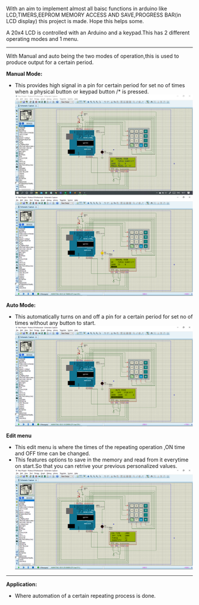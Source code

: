 With an aim to implement almost all baisc functions in arduino like LCD,TIMERS,EEPROM MEMORY ACCESS AND SAVE,PROGRESS BAR(in LCD display) this project is made.
Hope this helps some.

A 20x4 LCD is controlled with an Arduino and a keypad.This has 2 different operating modes and 1 menu.
___
With Manual and auto being the two modes of operation,this is used to produce output for a certain period.

**Manual Mode:**
* This provides high signal in a pin for certain period for set no of times when a physical button or keypad button /* is pressed.
![Manualmode snip](https://github.com/ashwin-ar/LCD_Menu/blob/master/Screenshots/Manualmode_snip.jpg)
![Manualmode snip2](https://github.com/ashwin-ar/LCD_Menu/blob/master/Screenshots/Manualmode_snip2.png)

**Auto Mode:**
* This automatically turns on and off a pin for a certain period for set no of times without any button to start.
![Automode snip](https://github.com/ashwin-ar/LCD_Menu/blob/master/Screenshots/Automode_snip.png)

**Edit menu**
* This edit menu is where the times of the repeating operation ,ON time and OFF time can be changed.
* This features options to save in the memory and read from it everytime on start.So that you can retrive your previous personalized values.
![Editmenu snip](https://github.com/ashwin-ar/LCD_Menu/blob/master/Screenshots/Editmenu_snip.png)
---
**Application:**
* Where automation of a certain repeating process is done.
